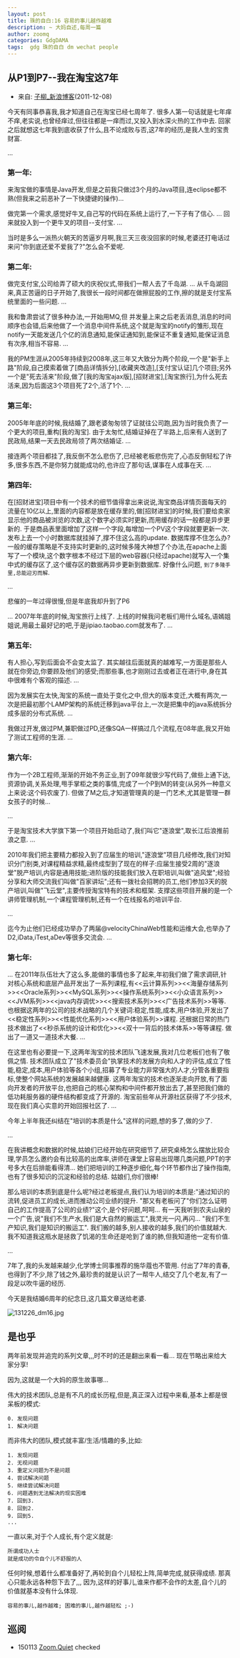 ```yaml
---
layout: post
title: 珠的自白:16 容易的事儿越作越难
description: ~ 大妈自述,每周一篇
author: zoomq
categories: GdgDAMA
tags:  gdg 珠的自白 dm wechat people
---
```




## 从P1到P7--我在淘宝这7年

- 来自: [子柳_新浪博客](http://blog.sina.com.cn/s/blog_633219970100vz44.html)(2011-12-08)

今天有同事恭喜我,我才知道自己在淘宝已经七周年了. 很多人第一句话就是七年痒不痒,老实说,也曾经痒过,但往往都是一痒而过,又投入到水深火热的工作中去. 回家之后就想这七年我到底收获了什么,且不论成败与否,这7年的经历,是我人生的宝贵财富. 

...

### 第一年:
来淘宝做的事情是Java开发,但是之前我只做过3个月的Java项目,连eclipse都不熟(但我来之前恶补了一下快捷键的操作)...

做完第一个需求,感觉好牛叉,自己写的代码在系统上运行了,一下子有了信心. ...
回来就投入到一个更牛叉的项目--支付宝. 
...


当时是多么一派热火朝天的苦逼岁月啊,我三天三夜没回家的时候,老婆还打电话过来问"你到底还爱不爱我了?"怎么会不爱呢. 

<!--more-->

### 第二年:

做完支付宝,公司给弄了硕大的庆祝仪式,带我们一帮人去了千岛湖. 
...
从千岛湖回来,真正苦逼的日子开始了,我很长一段时间都在做擦屁股的工作,擦的就是支付宝系统里面的一些问题. 
...

我和鲁肃尝试了很多种办法,一开始用MQ,但 并发量上来之后老丢消息,消息的时间顺序也会错,后来他做了一个消息中间件系统,这个就是淘宝的notify的雏形,现在notify一天能发送几个亿的消息通知,能保证通知到,能保证不重复通知,能保证消息有次序,相当不容易. 
...

我的PM生涯从2005年持续到2008年,这三年又大致分为两个阶段,一个是"新手上路"阶段,自己摸索着做了[商品详情拆分],[收藏夹改造],[支付宝认证]几个项目;另外一个是"死去活来"阶段,做了[我的淘宝ajax版],[招财进宝],[淘宝旅行],为什么死去活来,因为后面这3个项目死了2个,活了1个. 
...

### 第三年:

2005年年底的时候,我结婚了,跟老婆匆匆领了证就往公司跑,因为当时我负责了一个更大的项目,重构[我的淘宝]. 由于太匆忙,结婚证掉在了半路上,后来有人送到了民政局,结果一天去民政局领了两次结婚证. 
...

接连两个项目都挂了,我反倒不怎么悲伤了,已经被老板悲伤完了,心态反倒轻松了许多,很多东西,不是你努力就能成功的,也许应了那句话,谋事在人成事在天. 
...

### 第四年:

在[招财进宝]项目中有一个技术的细节值得拿出来说说,淘宝商品详情页面每天的流量在10亿以上,里面的内容都是放在缓存里的,做[招财进宝]的时候,我们要给卖家显示他的商品被浏览的次数,这个数字必须实时更新,而用缓存的话一般都是异步更新的. 
于是商品表里面增加了这样一个字段,每增加一个PV这个字段就要更新一次. 发布上去一个小时数据库就挂掉了,撑不住这么高的update. 数据库撑不住怎么办?一般的缓存策略是不支持实时更新的,这时候多隆大神想了个办法,在apache上面写了一个模块,这个数字根本不经过下层的web容器(只经过apache)就写入一个集中式的缓存区了,这个缓存区的数据再异步更新到数据库. 
好像什么问题, `到了多隆手里,总能迎刃而解`. 

...

悲催的一年过得很慢,但是年底我却升到了P6

...
 2007年年底的时候,淘宝旅行上线了. 上线的时候我问老板们用什么域名,语嫣姐姐说,用最土最好记的吧,于是jipiao.taobao.com就发布了. 
 ...


###  第五年:

有人担心,写到后面会不会变太监了. 其实越往后面就真的越难写,一方面是那些人就在你旁边,你要顾及他们的感受;而那些事,也才刚刚过去或者正在进行中,身在其中很难有个客观的描述. 
...

因为发展实在太快,淘宝的系统一直处于变化之中,但大的版本变迁,大概有两次,一次是把最初那个LAMP架构的系统迁移到java平台上,一次是把集中的java系统拆分成多层的分布式系统. 
...

我做过开发,做过PM,兼职做过PD,还像SQA一样搞过几个流程,在08年底,我又开始了测试工程师的生涯. 
...

### 第六年:

作为一个2B工程师,渐渐的开始不务正业,到了09年就很少写代码了,做些上通下达,资源协调,关系处理,甩手掌柜之类的事情,完成了一个P到M的转变(从另外一种意义上来说:这个码农废了). 但做了M之后,才知道管理真的是一门艺术,尤其是管理一群女孩子的时候...

...

于是淘宝技术大学旗下第一个项目开始启动了,我们叫它"逐浪堂",取长江后浪推前浪之意. 
...

2010年我们把主要精力都投入到了应届生的培训,"逐浪堂"项目几经修改,我们对知识分门别类,对课程精益求精,最终成型到了现在的样子:应届生接受2周的"逐浪堂"脱产培训,内容是通用技能;进阶版的技能我们放入在职培训,叫做"追风堂";经验分享和大师交流我们叫做"百家讲坛";还有一拨社会招聘的员工,他们参加3天的脱产培训,叫做"飞云堂",主要传授淘宝特有的技术和框架. 支撑这些项目开展的是一个讲师管理机制,一个课程管理机制,还有一个在线报名的培训平台. 

...

迄今为止他们已经成功举办了两届@velocityChinaWeb性能和运维大会,也举办了D2,iData,iTest,aDev等很多交流会. 
...


### 第七年:

...
在2011年队伍壮大了这么多,能做的事情也多了起来,年初我们做了需求调研,针对核心系统和底层产品开发出了一系列课程,有<<云计算系列>><<海量存储系列>><<Oracle系列>><<MySQL系列>><<操作系统系列>><<小众语言系列>><<JVM系列>><<java内存调优>><<搜索技术系列>><<广告技术系列>>等等. 也根据这两年的公司的技术战略的几个关键词:稳定,性能,成本,用户体验,开发出了<<稳定性系列>><<性能优化系列>><<用户体验系列>>课程. 还根据日常的热门技术做出了<<秒杀系统的设计和优化>><<双十一背后的技术体系>>等等课程. 做出了一道又一道技术大餐. 
...

在这里也有必要提一下,这两年淘宝的技术团队飞速发展,我对几位老板们也有了敬佩之情. 技术团队成立了"技术委员会"执掌技术的发展方向和人才的评估,成立了性能,稳定,成本,用户体验等各个小组,招募了专业能力非常强大的人才,分管各重要指标,使整个网站系统的发展越来越健康. 这两年淘宝的技术也逐渐走向开放,有了面向开发者的开放平台,也把自己的核心架构和中间件都开放出去了,甚至把我们做的低功耗服务器的硬件结构都变成了开源的. 淘宝前些年从开源社区获得了不少技术,现在我们真心实意的开始回报社区了. 
...

今年上半年我还纠结在"培训的本质是什么"这样的问题,想的多了,做的少了. 

...

在我讲概念和数据的时候,姑娘们已经开始在研究细节了,研究桌椅怎么摆放比较合理,学员怎么邀约会有比较高的出席率,讲师在课堂上容易出现哪几类问题,PPT的字号多大在后排能看得清... 她们把培训的工种逐步细化,每个环节都作出了操作指南,也有了很多知识的沉淀和经验的总结. 姑娘们,你们很棒!

那么培训的本质到底是什么呢?经过老板提点,我们认为培训的本质是:"通过知识的流转,促进员工的成长,进而推动公司业绩的提升. "那又有老板问了"你们怎么证明自己的工作提高了公司的业绩?"这个,是个好问题,呵呵... 有一天我听到农夫山泉的一个广告,说"我们不生产水,我们是大自然的搬运工",我灵光一闪,再闪... "我们不生产知识,我们是知识的搬运工". 我们搬的越多,别人接收的越多,我们的价值就越大. 我不知道我这瓶水是拯救了饥渴的生命还是呛到了谁的肺,但我知道他一定有价值. 

...

7年了,我的头发越来越少,化学博士同事推荐的施华蔻也不管用. 付出了7年的青春,也得到了不少,除了钱之外,最珍贵的就是认识了一帮牛人,结交了几个老友,有了一段足以吹牛逼的经历. 

今天是我结婚6周年的纪念日,这几篇文章送给老婆. 


![131226_dm16.jpg](http://0.zoomquiet.top/ZHGDG/wechat/131226_dm16.jpg)


## 是也乎

两年前发现并追完的系列文章,,,时不时的还是翻出来看一看...
现在节略出来给大家分享!

因为,这就是一个大妈的原生故事哪...

伟大的技术团队,总是有不凡的成长历程,但是,真正深入过程中来看,基本上都是很呆板的模式:

    0. 发现问题
    1. 解决问题


而非伟大的团队,模式就丰富/生活/情趣的多,比如:

    1. 发现问题
    2. 无视问题
    3. 重定义问题为不是问题
    4. 尝试解决问题
    5. 继续尝试解决问题
    6. 问题遇到无法解决的现实困难
    7. 回到3. 
    8. 回到2. 
    9. 回到5.
    ...


一直以来,对于个人成长,有个定义就是:

    所谓成功人士
    就是成功的令自个儿不舒服的人


任何时候,想着什么都准备好了,再轮到自个儿轻松上阵,简单完成,就获得成绩.
那真心只能永远各种怨下去了,,,
因为,这样的好事儿,谁来作都不会作的太差,自个儿的价值就基本没有什么体现.

`容易的事儿,越作越难; 困难的事儿,越作越轻松 ;-)`







## 巡阅
- 150113 [Zoom.Quiet](http://zoomquiet.io/) checked




